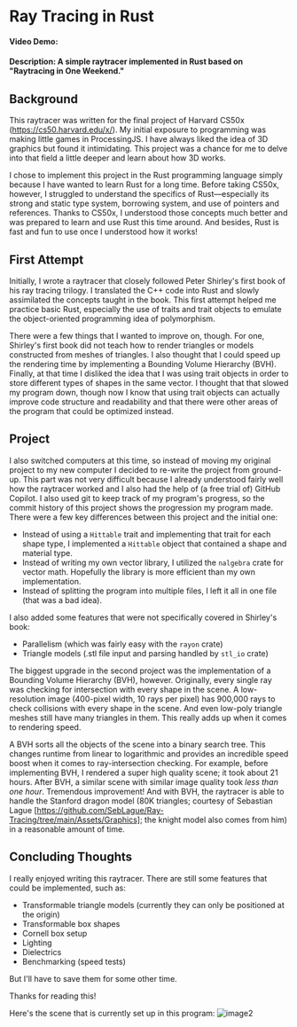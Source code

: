 # Ray Tracing in Rust
#### Video Demo:
#### Description: A simple raytracer implemented in Rust based on "Raytracing in One Weekend."

## Background

This raytracer was written for the final project of Harvard CS50x (https://cs50.harvard.edu/x/). My initial exposure to programming was making little games in ProcessingJS. I have always liked the idea of 3D graphics but found it intimidating. This project was a chance for me to delve into that field a little deeper and learn about how 3D works. 

I chose to implement this project in the Rust programming language simply because I have wanted to learn Rust for a long time. Before taking CS50x, however, I struggled to understand the specifics of Rust—especially its strong and static type system, borrowing system, and use of pointers and references. Thanks to CS50x, I understood those concepts much better and was prepared to learn and use Rust this time around. And besides, Rust is fast and fun to use once I understood how it works!

## First Attempt

Initially, I wrote a raytracer that closely followed Peter Shirley's first book of his ray tracing trilogy. I translated the C++ code into Rust and slowly assimilated the concepts taught in the book. This first attempt helped me practice basic Rust, especially the use of traits and trait objects to emulate the object-oriented programming idea of polymorphism.

There were a few things that I wanted to improve on, though. For one, Shirley's first book did not teach how to render triangles or models constructed from meshes of triangles. I also thought that I could speed up the rendering time by implementing a Bounding Volume Hierarchy (BVH). Finally, at that time I disliked the idea that I was using trait objects in order to store different types of shapes in the same vector. I thought that that slowed my program down, though now I know that using trait objects can actually improve code structure and readability and that there were other areas of the program that could be optimized instead.

## Project

I also switched computers at this time, so instead of moving my original project to my new computer I decided to re-write the project from ground-up. This part was not very difficult because I already understood fairly well how the raytracer worked and I also had the help of (a free trial of) GitHub Copilot. I also used git to keep track of my program's progress, so the commit history of this project shows the progression my program made. There were a few key differences between this project and the initial one:
- Instead of using a `Hittable` trait and implementing that trait for each shape type, I implemented a `Hittable` object that contained a shape and material type.
- Instead of writing my own vector library, I utilized the `nalgebra` crate for vector math. Hopefully the library is more efficient than my own implementation.
- Instead of splitting the program into multiple files, I left it all in one file (that was a bad idea).

I also added some features that were not specifically covered in Shirley's book:
- Parallelism (which was fairly easy with the `rayon` crate)
- Triangle models (.stl file input and parsing handled by `stl_io` crate)

The biggest upgrade in the second project was the implementation of a Bounding Volume Hierarchy (BVH), however. Originally, every single ray was checking for intersection with every shape in the scene. A low-resolution image (400-pixel width, 10 rays per pixel) has 900,000 rays to check collisions with every shape in the scene. And even low-poly triangle meshes still have many triangles in them. This really adds up when it comes to rendering speed.

A BVH sorts all the objects of the scene into a binary search tree. This changes runtime from linear to logarithmic and provides an incredible speed boost when it comes to ray-intersection checking. For example, before implementing BVH, I rendered a super high quality scene; it took about 21 hours. After BVH, a similar scene with similar image quality took *less than one hour*. Tremendous improvement! And with BVH, the raytracer is able to handle the Stanford dragon model (80K triangles; courtesy of Sebastian Lague [https://github.com/SebLague/Ray-Tracing/tree/main/Assets/Graphics]; the knight model also comes from him) in a reasonable amount of time.

## Concluding Thoughts

I really enjoyed writing this raytracer. There are still some features that could be implemented, such as:
- Transformable triangle models (currently they can only be positioned at the origin)
- Transformable box shapes
- Cornell box setup
- Lighting
- Dielectrics
- Benchmarking (speed tests)

But I'll have to save them for some other time.

Thanks for reading this!

Here's the scene that is currently set up in this program:
![image2](https://github.com/user-attachments/assets/be7435eb-0d58-459e-9032-e8c690753f85)
